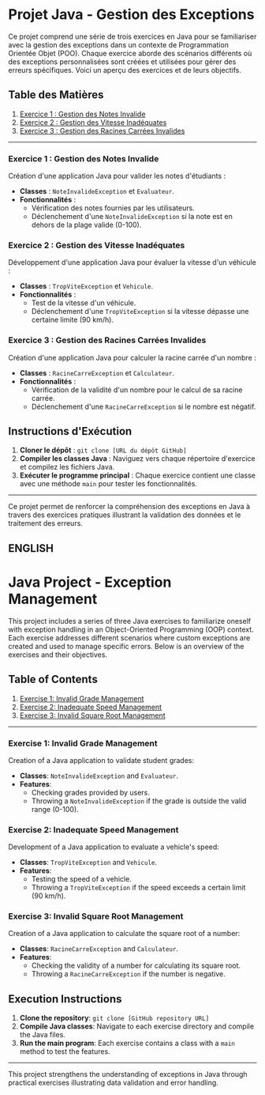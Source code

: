 # Projet Java - Gestion des Exceptions

Ce projet comprend une série de trois exercices en Java pour se familiariser avec la gestion des exceptions dans un contexte de Programmation Orientée Objet (POO). Chaque exercice aborde des scénarios différents où des exceptions personnalisées sont créées et utilisées pour gérer des erreurs spécifiques. Voici un aperçu des exercices et de leurs objectifs.

## Table des Matières
1. [Exercice 1 : Gestion des Notes Invalide](Exercice1)
2. [Exercice 2 : Gestion des Vitesse Inadéquates](Exercice2)
3. [Exercice 3 : Gestion des Racines Carrées Invalides](Exercice3)

---

### Exercice 1 : Gestion des Notes Invalide
Création d'une application Java pour valider les notes d'étudiants :
- **Classes** : `NoteInvalideException` et `Evaluateur`.
- **Fonctionnalités** :
    - Vérification des notes fournies par les utilisateurs.
    - Déclenchement d'une `NoteInvalideException` si la note est en dehors de la plage valide (0-100).

### Exercice 2 : Gestion des Vitesse Inadéquates
Développement d'une application Java pour évaluer la vitesse d'un véhicule :
- **Classes** : `TropViteException` et `Vehicule`.
- **Fonctionnalités** :
    - Test de la vitesse d'un véhicule.
    - Déclenchement d'une `TropViteException` si la vitesse dépasse une certaine limite (90 km/h).

### Exercice 3 : Gestion des Racines Carrées Invalides
Création d'une application Java pour calculer la racine carrée d'un nombre :
- **Classes** : `RacineCarreException` et `Calculateur`.
- **Fonctionnalités** :
    - Vérification de la validité d'un nombre pour le calcul de sa racine carrée.
    - Déclenchement d'une `RacineCarreException` si le nombre est négatif.

## Instructions d'Exécution
1. **Cloner le dépôt** : `git clone [URL du dépôt GitHub]`
2. **Compiler les classes Java** : Naviguez vers chaque répertoire d'exercice et compilez les fichiers Java.
3. **Exécuter le programme principal** : Chaque exercice contient une classe avec une méthode `main` pour tester les fonctionnalités.

---

Ce projet permet de renforcer la compréhension des exceptions en Java à travers des exercices pratiques illustrant la validation des données et le traitement des erreurs.

## ENGLISH

# Java Project - Exception Management

This project includes a series of three Java exercises to familiarize oneself with exception handling in an Object-Oriented Programming (OOP) context. Each exercise addresses different scenarios where custom exceptions are created and used to manage specific errors. Below is an overview of the exercises and their objectives.

## Table of Contents
1. [Exercise 1: Invalid Grade Management](Exercise1)
2. [Exercise 2: Inadequate Speed Management](Exercise2)
3. [Exercise 3: Invalid Square Root Management](Exercise3)

---

### Exercise 1: Invalid Grade Management
Creation of a Java application to validate student grades:
- **Classes**: `NoteInvalideException` and `Evaluateur`.
- **Features**:
    - Checking grades provided by users.
    - Throwing a `NoteInvalideException` if the grade is outside the valid range (0-100).

### Exercise 2: Inadequate Speed Management
Development of a Java application to evaluate a vehicle's speed:
- **Classes**: `TropViteException` and `Vehicule`.
- **Features**:
    - Testing the speed of a vehicle.
    - Throwing a `TropViteException` if the speed exceeds a certain limit (90 km/h).

### Exercise 3: Invalid Square Root Management
Creation of a Java application to calculate the square root of a number:
- **Classes**: `RacineCarreException` and `Calculateur`.
- **Features**:
    - Checking the validity of a number for calculating its square root.
    - Throwing a `RacineCarreException` if the number is negative.

## Execution Instructions
1. **Clone the repository**: `git clone [GitHub repository URL]`
2. **Compile Java classes**: Navigate to each exercise directory and compile the Java files.
3. **Run the main program**: Each exercise contains a class with a `main` method to test the features.

---

This project strengthens the understanding of exceptions in Java through practical exercises illustrating data validation and error handling.
